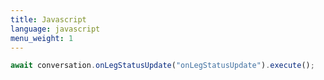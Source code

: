 ```yaml
---
title: Javascript
language: javascript
menu_weight: 1
---
```


```javascript
await conversation.onLegStatusUpdate("onLegStatusUpdate").execute();
```